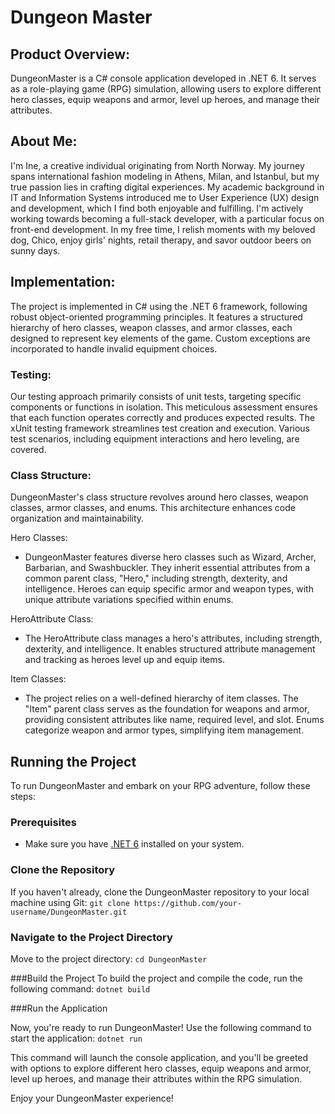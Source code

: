 # Dungeon Master


## Product Overview:
DungeonMaster is a C# console application developed in .NET 6. It serves as a role-playing game (RPG) simulation, allowing users to explore different hero classes, equip weapons and armor, level up heroes, and manage their attributes.

## About Me:
I'm Ine, a creative individual originating from North Norway. My journey spans international fashion modeling in Athens, Milan, and Istanbul, but my true passion lies in crafting digital experiences. My academic background in IT and Information Systems introduced me to User Experience (UX) design and development, which I find both enjoyable and fulfilling. I'm actively working towards becoming a full-stack developer, with a particular focus on front-end development. In my free time, I relish moments with my beloved dog, Chico, enjoy girls' nights, retail therapy, and savor outdoor beers on sunny days.

## Implementation:
The project is implemented in C# using the .NET 6 framework, following robust object-oriented programming principles. It features a structured hierarchy of hero classes, weapon classes, and armor classes, each designed to represent key elements of the game. Custom exceptions are incorporated to handle invalid equipment choices.

### Testing:
Our testing approach primarily consists of unit tests, targeting specific components or functions in isolation. This meticulous assessment ensures that each function operates correctly and produces expected results. The xUnit testing framework streamlines test creation and execution. Various test scenarios, including equipment interactions and hero leveling, are covered.

### Class Structure:
DungeonMaster's class structure revolves around hero classes, weapon classes, armor classes, and enums. This architecture enhances code organization and maintainability.

Hero Classes: 
- DungeonMaster features diverse hero classes such as Wizard, Archer, Barbarian, and Swashbuckler. They inherit essential attributes from a common parent class, "Hero," including strength, dexterity, and intelligence. Heroes can equip specific armor and weapon types, with unique attribute variations specified within enums.

HeroAttribute Class: 
- The HeroAttribute class manages a hero's attributes, including strength, dexterity, and intelligence. It enables structured attribute management and tracking as heroes level up and equip items.

Item Classes: 
- The project relies on a well-defined hierarchy of item classes. The "Item" parent class serves as the foundation for weapons and armor, providing consistent attributes like name, required level, and slot. Enums categorize weapon and armor types, simplifying item management.

## Running the Project

To run DungeonMaster and embark on your RPG adventure, follow these steps:

### Prerequisites

- Make sure you have [.NET 6](https://dotnet.microsoft.com/download/dotnet/6.0) installed on your system.

### Clone the Repository
If you haven't already, clone the DungeonMaster repository to your local machine using Git:
```git clone https://github.com/your-username/DungeonMaster.git```

### Navigate to the Project Directory
Move to the project directory:
```cd DungeonMaster```

###Build the Project
To build the project and compile the code, run the following command:
```dotnet build```


###Run the Application

Now, you're ready to run DungeonMaster! Use the following command to start the application:
```dotnet run```

This command will launch the console application, and you'll be greeted with options to explore different hero classes, equip weapons and armor, level up heroes, and manage their attributes within the RPG simulation.

Enjoy your DungeonMaster experience!
